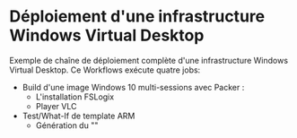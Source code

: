 # Déploiement d'une infrastructure Windows Virtual Desktop<br/>

Exemple de chaîne de déploiement complète d'une infrastructure Windows Virtual Desktop. Ce Workflows exécute quatre jobs:<br/>
- Build d'une image Windows 10 multi-sessions avec Packer :
    - L'installation FSLogix
    - Player VLC
- Test/What-If de template ARM
    - Génération du ""
   
